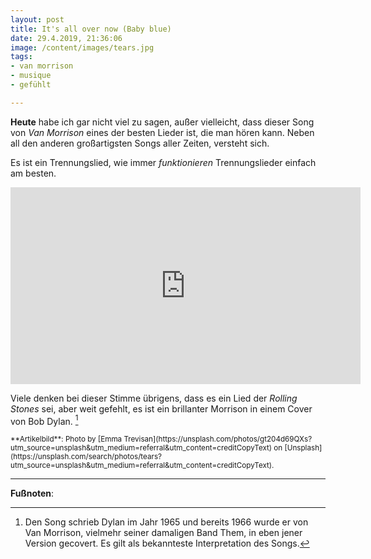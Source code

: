 ```yaml
---
layout: post
title: It's all over now (Baby blue)
date: 29.4.2019, 21:36:06
image: /content/images/tears.jpg
tags:
- van morrison
- musique
- gefühlt

---
```

**Heute** habe ich gar nicht viel zu sagen, außer vielleicht, dass dieser Song von *Van Morrison* eines der besten Lieder ist, die man hören kann. Neben all den anderen großartigsten Songs aller Zeiten, versteht sich. <!--more-->

Es ist ein Trennungslied, wie immer *funktionieren* Trennungslieder einfach am besten.

<div align="center">
  <iframe width="560" height="315" src="https://www.youtube.com/embed/jdb_3H-28dE" frameborder="0" allow="accelerometer; autoplay; encrypted-media; gyroscope; picture-in-picture" allowfullscreen></iframe>
</div>

Viele denken bei dieser Stimme übrigens, dass es ein Lied der *Rolling Stones* sei, aber weit gefehlt, es ist ein brillanter Morrison in einem Cover von Bob Dylan. [^1]

<small>
**Artikelbild**: Photo by [Emma Trevisan](https://unsplash.com/photos/gt204d69QXs?utm_source=unsplash&utm_medium=referral&utm_content=creditCopyText) on [Unsplash](https://unsplash.com/search/photos/tears?utm_source=unsplash&utm_medium=referral&utm_content=creditCopyText).
</small>

---

**Fußnoten**:

[^1]: Den Song schrieb Dylan im Jahr 1965 und bereits 1966 wurde er von Van Morrison, vielmehr seiner damaligen Band Them, in eben jener Version gecovert. Es gilt als bekannteste Interpretation des Songs.
